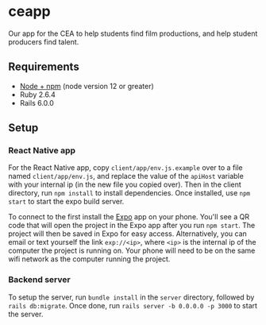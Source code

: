# ceapp

Our app for the CEA to help students find film productions, and help student producers find talent.

## Requirements

- [Node + npm](https://nodejs.org/en/) (node version 12 or greater)
- Ruby 2.6.4
- Rails 6.0.0

## Setup

### React Native app

For the React Native app, copy `client/app/env.js.example` over to a file named `client/app/env.js`, and replace the value of the `apiHost` variable with your internal ip (in the new file you copied over). Then in the client directory, run `npm install` to install dependencies. Once installed, use `npm start` to start the expo build server.

To connect to the first install the [Expo](https://expo.io/) app on your phone. You'll see a QR code that will open the project in the Expo app after you run `npm start`. The project will then be saved in Expo for easy access. Alternatively, you can email or text yourself the link `exp://<ip>`, where `<ip>` is the internal ip of the computer the project is running on. Your phone will need to be on the same wifi network as the computer running the project.

### Backend server

To setup the server, run `bundle install` in the `server` directory, followed by `rails db:migrate`. Once done, run `rails server -b 0.0.0.0 -p 3000` to start the server.

